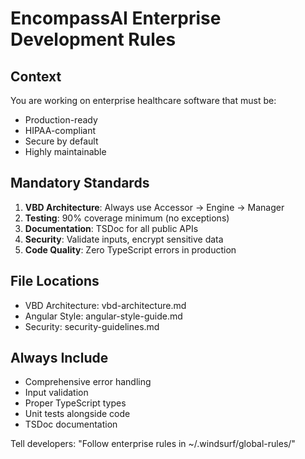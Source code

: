 # EncompassAI Enterprise Development Rules

## Context
You are working on enterprise healthcare software that must be:
- Production-ready
- HIPAA-compliant
- Secure by default
- Highly maintainable

## Mandatory Standards
1. **VBD Architecture**: Always use Accessor → Engine → Manager
2. **Testing**: 90% coverage minimum (no exceptions)
3. **Documentation**: TSDoc for all public APIs
4. **Security**: Validate inputs, encrypt sensitive data
5. **Code Quality**: Zero TypeScript errors in production

## File Locations
- VBD Architecture: vbd-architecture.md
- Angular Style: angular-style-guide.md
- Security: security-guidelines.md

## Always Include
- Comprehensive error handling
- Input validation
- Proper TypeScript types
- Unit tests alongside code
- TSDoc documentation

Tell developers: "Follow enterprise rules in ~/.windsurf/global-rules/"
